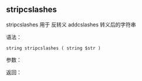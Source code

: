 ## stripcslashes

stripcslashes 用于 反转义 addcslashes 转义后的字符串

语法：

```
string stripcslashes ( string $str )
```

参数：



返回：

